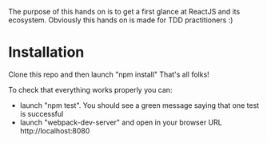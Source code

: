 
The purpose of this hands on is to get a first glance at ReactJS and its ecosystem.
Obviously this hands on is made for TDD practitioners :)

# Installation
Clone this repo and then launch "npm install"
That's all folks!

To check that everything works properly you can:
 - launch "npm test". You should see a green message saying that one test is successful
 - launch "webpack-dev-server" and open in your browser URL http://localhost:8080
